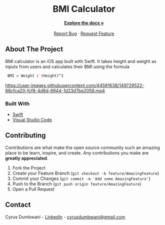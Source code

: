 <br />
<p align="center">

  <h1 align="center">BMI Calculator</h1>

  <p align="center">
    <a href="https://github.com/dcyrus/BMI-Calculator"><strong>Explore the docs »</strong></a>
    <br />
    <br />
    <a href="https://github.com/dcyrus/BMI-Calculator/issues">Report Bug</a>
    ·
    <a href="https://github.com/dcyrus/BMI-Calculator/issues">Request Feature</a>
  </p>
</p>




<!-- ABOUT THE PROJECT -->
## About The Project

BMI calculator is an iOS app built with Swift. It takes height and weight as inputs from users and calculates their BMI using the formula 

 ```sh
  BMI = Weight / (Height)^2
  ```

https://user-images.githubusercontent.com/44581638/149729522-88cfca20-fcf8-4d8d-9944-1d23d7be2058.mp4




### Built With

* [Swift](https://www.swift.org)
* [Visual Studio Code](https://developer.apple.com/xcode/)


<!-- CONTRIBUTING -->
## Contributing

Contributions are what make the open source community such an amazing place to be learn, inspire, and create. Any contributions you make are **greatly appreciated**.

1. Fork the Project
2. Create your Feature Branch (`git checkout -b feature/AmazingFeature`)
3. Commit your Changes (`git commit -m 'Add some AmazingFeature'`)
4. Push to the Branch (`git push origin feature/AmazingFeature`)
5. Open a Pull Request


<!-- CONTACT -->
## Contact

Cyrus Dumbwani - [LinkedIn](https://www.linkedin.com/in/cyrusdumbwani/) - cyrusdumbwani@gmail.com



<!-- MARKDOWN LINKS & IMAGES -->
<!-- https://www.markdownguide.org/basic-syntax/#reference-style-links -->
[contributors-shield]: https://img.shields.io/github/contributors/othneildrew/Best-README-Template.svg?style=for-the-badge
[contributors-url]: https://github.com/othneildrew/Best-README-Template/graphs/contributors
[forks-shield]: https://img.shields.io/github/forks/othneildrew/Best-README-Template.svg?style=for-the-badge
[forks-url]: https://github.com/othneildrew/Best-README-Template/network/members
[stars-shield]: https://img.shields.io/github/stars/othneildrew/Best-README-Template.svg?style=for-the-badge
[stars-url]: https://github.com/othneildrew/Best-README-Template/stargazers
[issues-shield]: https://img.shields.io/github/issues/othneildrew/Best-README-Template.svg?style=for-the-badge
[issues-url]: https://github.com/othneildrew/Best-README-Template/issues
[license-shield]: https://img.shields.io/github/license/othneildrew/Best-README-Template.svg?style=for-the-badge
[license-url]: https://github.com/othneildrew/Best-README-Template/blob/master/LICENSE.txt
[linkedin-shield]: https://img.shields.io/badge/-LinkedIn-black.svg?style=for-the-badge&logo=linkedin&colorB=555
[linkedin-url]: https://linkedin.com/in/othneildrew
